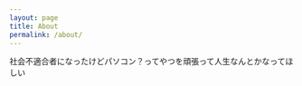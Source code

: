 ```yaml
---
layout: page
title: About
permalink: /about/
---
```


社会不適合者になったけどパソコン？ってやつを頑張って人生なんとかなってほしい
